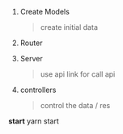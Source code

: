 1. Create Models
   > create initial data
2. Router

3. Server
   > use api link for call api
4. controllers
   > control the data / res

**start**
yarn start
